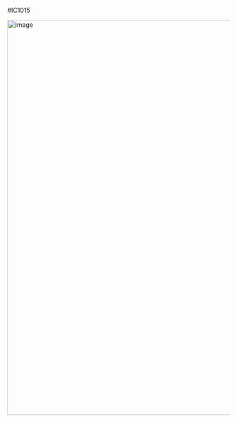 #IC1015

<img width="894" alt="image" src="https://github.com/user-attachments/assets/e8fb5955-a572-46e1-87d2-2d7ba03082aa">
